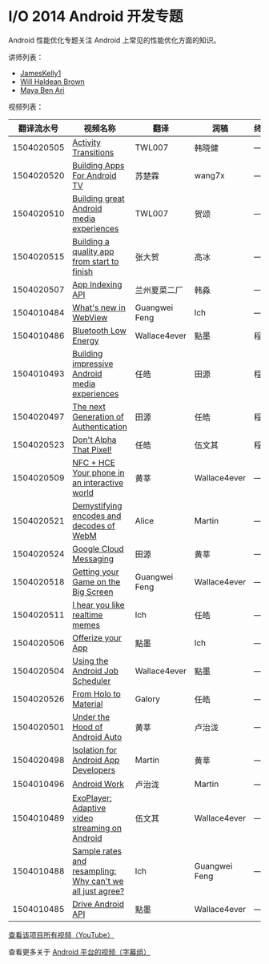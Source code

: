 # I/O 2014 Android 开发专题

Android 性能优化专题关注 Android 上常见的性能优化方面的知识。

讲师列表：

*   [JamesKelly1](https://plus.google.com/+JamesKelly1)
*   [Will Haldean Brown](https://plus.google.com/+WillHaldeanBrown)
*   [Maya Ben Ari](https://plus.google.com/+MayaBenAri)
 
视频列表：

| 翻译流水号 | 视频名称 | 翻译 | 润稿 | 终审 |
| -- | -- | -- | -- | -- |
| 1504020505 | [Activity Transitions](/Android/089-Android-Develop-In-Google-IO-2014/1504020505-activity-transitions.html)  | TWL007 | 韩晓健 | —— |
| 1504020520 | [Building Apps For Android TV](/Android/089-Android-Develop-In-Google-IO-2014/1504020520-building-apps-for-android-tv.html)  | 苏楚霖 | wang7x | —— |
| 1504020510 | [Building great Android media experiences](/Android/089-Android-Develop-In-Google-IO-2014/1504020510-building-great-android-media-experiences.html)  | TWL007 | 贺颂 | —— |
| 1504020515 | [Building a quality app from start to finish](/Android/089-Android-Develop-In-Google-IO-2014/1504020515-building-a-quality-app-from-start-to-finish.html)  | 张大贺 | 高冰 | —— |
| 1504020507 | [App Indexing API](/Android/089-Android-Develop-In-Google-IO-2014/1504020507-app-indexing-api.html)  | 兰州夏菜二厂 | 韩淼 | —— |
| 1504010484 | [What's new in WebView](/Android/089-Android-Develop-In-Google-IO-2014/1504010484-whats-new-in-webview.html)  | Guangwei Feng | lch | —— |
| 1504010486 | [Bluetooth Low Energy](/Android/089-Android-Develop-In-Google-IO-2014/1504010486-bluetooth-low-energy.html)  | Wallace4ever | 點墨 | 程路 |
| 1504010493 | [Building impressive Android media experiences](/Android/089-Android-Develop-In-Google-IO-2014/1504010493-building-impressive-android-media-experiences.html)  | 任皓 | 田源 | 程路 |
| 1504020497 | [The next Generation of Authentication](/Android/089-Android-Develop-In-Google-IO-2014/1504020497-the-next-generation-of-authentication.html)  | 田源 | 任皓 | 程路 |
| 1504020523 | [Don't Alpha That Pixel!](/Android/089-Android-Develop-In-Google-IO-2014/1504020523-dont-alpha-that-pixel.html)  | 任皓 | 伍文其 | 程路 |
| 1504020509 | [NFC + HCE Your phone in an interactive world](/Android/089-Android-Develop-In-Google-IO-2014/1504020509-nfc-hce-your-phone-in-an-interactive-world.html)  | 黄莘 | Wallace4ever | ——	|
| 1504020521 | [Demystifying encodes and decodes of WebM](/Android/089-Android-Develop-In-Google-IO-2014/1504020521-demystifying-encodes-and-decodes-of-webm.html)  | Alice | Martin | —— |
| 1504020524 | [Google Cloud Messaging](/Android/089-Android-Develop-In-Google-IO-2014/1504020524-google-cloud-messaging.html)  | 田源 | 黄莘 | —— |
| 1504020518 | [Getting your Game on the Big Screen](/Android/089-Android-Develop-In-Google-IO-2014/1504020518-getting-your-game-on-the-big-screen.html)  | Guangwei Feng | Wallace4ever | —— |
| 1504020511 | [I hear you like realtime memes](/Android/089-Android-Develop-In-Google-IO-2014/1504020511-i-hear-you-like-realtime-memes.html)  | lch | 任皓 | —— |
| 1504020506 | [Offerize your App](/Android/089-Android-Develop-In-Google-IO-2014/1504020506-offerize-your-app.html)  | 點墨 | lch | —— |
| 1504020504 | [Using the Android Job Scheduler](/Android/089-Android-Develop-In-Google-IO-2014/1504020504-using-the-android-job-scheduler.html)  | Wallace4ever | 點墨 | —— |
| 1504020526 | [From Holo to Material](/Android/089-Android-Develop-In-Google-IO-2014/1504020526-from-holo-to-material.html)  | Galory | 任皓 | —— |
| 1504020501 | [Under the Hood of Android Auto](/Android/089-Android-Develop-In-Google-IO-2014/1504020501-under-the-hood-of-android-auto.html)  | 黄莘 | 卢治泷 | —— |
| 1504020498 | [Isolation for Android App Developers](/Android/089-Android-Develop-In-Google-IO-2014/1504020498-isolation-for-android-app-developers.html)  | Martin | 黄莘 | —— |
| 1504010496 | [Android Work](/Android/089-Android-Develop-In-Google-IO-2014/1504010496-android-work.html)  | 卢治泷 | Martin | —— |
| 1504010489 | [ExoPlayer: Adaptive video streaming on Android](/Android/089-Android-Develop-In-Google-IO-2014/1504010489-exoplayer-adaptive-video-streaming-on-android.html)  | 伍文其 | Wallace4ever | —— |
| 1504010488 | [Sample rates and resampling: Why can't we all just agree?](/Android/089-Android-Develop-In-Google-IO-2014/1504010488-sample-rates-and-resampling-why-cant-we-all-just-agree.html)  | lch | Guangwei Feng | —— |
| 1504010485 | [Drive Android API](/Android/089-Android-Develop-In-Google-IO-2014/1504010485-drive-android-api.html)  | 點墨 | Wallace4ever | —— |

[查看该项目所有视频（YouTube）](https://www.youtube.com/playlist?list=PLOU2XLYxmsIIEPtRoKDnsqQdF3JZxFVWF)

查看更多关于 [Android 平台的视频（字幕组）](/Android/index.html)
